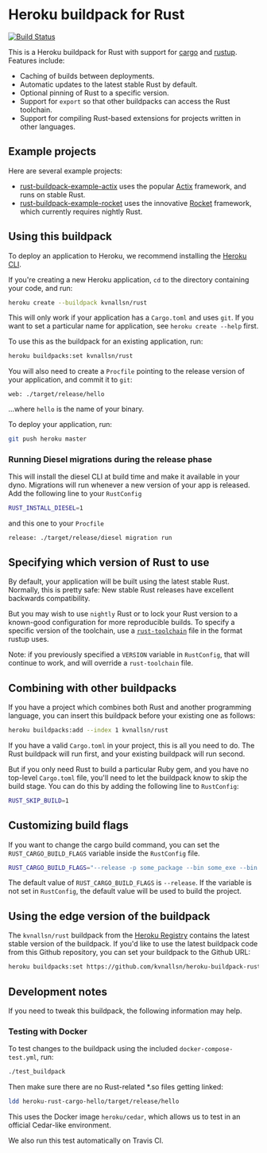 # Heroku buildpack for Rust

[![Build Status](https://travis-ci.org/kvnallsn/heroku-buildpack-rust.svg?branch=master)](https://travis-ci.org/kvnallsn/heroku-buildpack-rust)

This is a Heroku buildpack for Rust with support for [cargo][] and [rustup][].  Features include:

- Caching of builds between deployments.
- Automatic updates to the latest stable Rust by default.
- Optional pinning of Rust to a specific version.
- Support for `export` so that other buildpacks can access the Rust toolchain.
- Support for compiling Rust-based extensions for projects written in other languages.

[fode]: https://github.com/ericfode/heroku-buildpack-rust
[cargo]: http://crates.io/
[rustup]: https://www.rustup.rs/

## Example projects

Here are several example projects:

- [rust-buildpack-example-actix][] uses the popular [Actix][] framework, and runs on stable Rust.
- [rust-buildpack-example-rocket][] uses the innovative [Rocket][] framework, which currently requires nightly Rust.

[rust-buildpack-example-actix]: https://github.com/kvnallsn/rust-buildpack-example-actix
[Actix]: https://actix.rs/
[rust-buildpack-example-rocket]: https://github.com/kvnallsn/rust-buildpack-example-rocket
[Rocket]: https://rocket.rs/

## Using this buildpack

To deploy an application to Heroku, we recommend installing the [Heroku CLI][].

If you're creating a new Heroku application, `cd` to the directory containing your code, and run:

```sh
heroku create --buildpack kvnallsn/rust
```

This will only work if your application has a `Cargo.toml` and uses `git`. If you want to set a particular name for application, see `heroku create --help` first.

To use this as the buildpack for an existing application, run:

```sh
heroku buildpacks:set kvnallsn/rust
```

You will also need to create a `Procfile` pointing to the release version of your application, and commit it to `git`:

```Procfile
web: ./target/release/hello
```

...where `hello` is the name of your binary.

To deploy your application, run:

```sh
git push heroku master
```

### Running Diesel migrations during the release phase

This will install the diesel CLI at build time and make it available in your dyno. Migrations will run whenever a new version of your app is released. Add the following line to your `RustConfig`

```sh
RUST_INSTALL_DIESEL=1
```

and this one to your `Procfile`

```Procfile
release: ./target/release/diesel migration run
```

[Heroku CLI]: https://devcenter.heroku.com/articles/heroku-command-line

## Specifying which version of Rust to use

By default, your application will be built using the latest stable Rust. Normally, this is pretty safe: New stable Rust releases have excellent backwards compatibility.

But you may wish to use `nightly` Rust or to lock your Rust version to a known-good configuration for more reproducible builds. To specify a specific version of the toolchain, use a [`rust-toolchain`](https://github.com/rust-lang-nursery/rustup.rs#the-toolchain-file) file in the format rustup uses.

Note: if you previously specified a `VERSION` variable in `RustConfig`, that will continue to work, and will override a `rust-toolchain` file.

## Combining with other buildpacks

If you have a project which combines both Rust and another programming language, you can insert this buildpack before your existing one as follows:

```sh
heroku buildpacks:add --index 1 kvnallsn/rust
```

If you have a valid `Cargo.toml` in your project, this is all you need to do. The Rust buildpack will run first, and your existing buildpack will run second.

But if you only need Rust to build a particular Ruby gem, and you have no top-level `Cargo.toml` file, you'll need to let the buildpack know to skip the build stage.  You can do this by adding the following line to `RustConfig`:

```sh
RUST_SKIP_BUILD=1
```

## Customizing build flags

If you want to change the cargo build command, you can set the `RUST_CARGO_BUILD_FLAGS` variable inside the `RustConfig` file.

```sh
RUST_CARGO_BUILD_FLAGS="--release -p some_package --bin some_exe --bin some_bin_2"
```

The default value of `RUST_CARGO_BUILD_FLAGS` is `--release`.
If the variable is not set in `RustConfig`, the default value will be used to build the project.

## Using the edge version of the buildpack

The `kvnallsn/rust` buildpack from the [Heroku Registry](https://devcenter.heroku.com/articles/buildpack-registry) contains the latest stable version of the buildpack. If you'd like to use the latest buildpack code from this Github repository, you can set your buildpack to the Github URL:

```sh
heroku buildpacks:set https://github.com/kvnallsn/heroku-buildpack-rust
```

## Development notes

If you need to tweak this buildpack, the following information may help.

### Testing with Docker

To test changes to the buildpack using the included `docker-compose-test.yml`, run:

```sh
./test_buildpack
```

Then make sure there are no Rust-related *.so files getting linked:

```sh
ldd heroku-rust-cargo-hello/target/release/hello
```

This uses the Docker image `heroku/cedar`, which allows us to test in an official Cedar-like environment.

We also run this test automatically on Travis CI.

